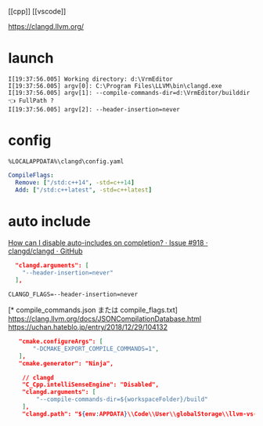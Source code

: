 [[cpp]] [[vscode]]

https://clangd.llvm.org/

# launch

```
I[19:37:56.005] Working directory: d:\VrmEditor
I[19:37:56.005] argv[0]: C:\Program Files\LLVM\bin\clangd.exe
I[19:37:56.005] argv[1]: --compile-commands-dir=d:\VrmEditor/builddir 👈 FullPath ?
I[19:37:56.005] argv[2]: --header-insertion=never
```

# config

`%LOCALAPPDATA%\clangd\config.yaml`
```yaml
CompileFlags:
  Remove: ["/std:c++14", -std=c++14]
  Add: ["/std:c++latest", -std=c++latest]
```

# auto include
[How can I disable auto-includes on completion? · Issue #918 · clangd/clangd · GitHub](https://github.com/clangd/clangd/issues/918)

```json
  "clangd.arguments": [
    "--header-insertion=never"
  ],
```

`CLANGD_FLAGS=--header-insertion=never`

[* compile_commands.json または compile_flags.txt]
	https://clang.llvm.org/docs/JSONCompilationDatabase.html
	https://uchan.hateblo.jp/entry/2018/12/29/104132


```json:setting.json
   "cmake.configureArgs": [
       "-DCMAKE_EXPORT_COMPILE_COMMANDS=1",
   ],
   "cmake.generator": "Ninja",
```

```json
    // clangd
    "C_Cpp.intelliSenseEngine": "Disabled",
    "clangd.arguments": [
        "--compile-commands-dir=${workspaceFolder}/build"
    ],
    "clangd.path": "${env:APPDATA}\\Code\\User\\globalStorage\\llvm-vs-code-extensions.vscode-clangd\\install\\12.0.0\\clangd_12.0.0\\bin\\clangd.exe",
```
